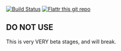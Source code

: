[![Build Status](https://travis-ci.org/jprice/ansibles.svg)](https://travis-ci.org/jprice/ansibles) [![Flattr this git repo](http://api.flattr.com/button/flattr-badge-large.png)](https://flattr.com/submit/auto?user_id=jprice&url=https://github.com/jprice/ansibles&title=ansibles&language=&tags=github&category=software) 
## DO NOT USE
This is very VERY beta stages, and will break.


